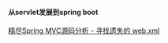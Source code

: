 #### 从servlet发展到spring boot
[精尽Spring MVC源码分析 - 寻找遗失的 web.xml](https://zhuanlan.zhihu.com/p/352657075)